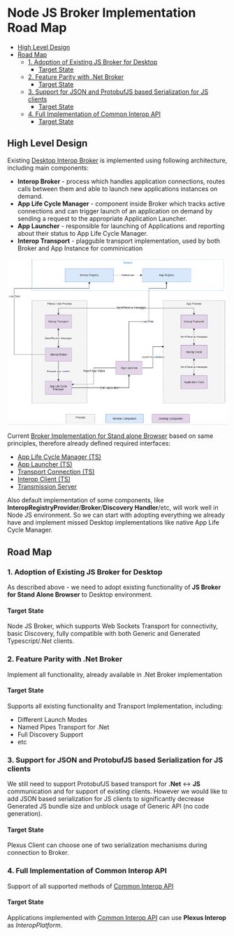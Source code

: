 
# Node JS Broker Implementation Road Map

<!-- TOC -->
- [High Level Design](#high-level-design)
- [Road Map](#road-map)
    - [1. Adoption of Existing JS Broker for Desktop](#adoption-of-existing-js-broker-for-desktop)
        - [Target State](#target-state)
    - [2. Feature Parity with .Net Broker](#feature-parity-with-net-broker)
        - [Target State](#target-state-3)
    - [3. Support for JSON and ProtobufJS based Serialization for JS clients](#support-for-json-and-protobufjs-based-serialization-for-js-clients)
        - [Target State](#target-state-1)
    - [4. Full Implementation of Common Interop API](#full-implementation-of-common-interop-api)
        - [Target State](#target-state-2)
    <!-- /TOC -->

<a id="high-level-design" name="high-level-design"></a>
## High Level Design

Existing [Desktop Interop Broker](./desktop/src/Plexus.Interop.Broker) is implemented using following architecture, including main components:

- **Interop Broker** - process which handles application connections, routes calls between them and able to launch new applications instances on demand.
- **App Life Cycle Manager** - component inside Broker which tracks active connections and can trigger launch of an application on demand by sending a request to the appropriate Application Launcher.
- **App Launcher** - responsible for launching of Applications and reporting about their status to App Life Cycle Manager.
- **Interop Transport** - plagguble transport implementation, used by both Broker and App Instance for comminication

![Key components and high level architecture](./docs/src/main/asciidoc/images/high-level-architecture2.png "Key components and high level architecture")

Current [Broker Implementation for Stand alone Browser](./web/packages/broker/src/broker/Broker.ts) based on same principles, therefore already defined required interfaces:

- [App Life Cycle Manager (TS)](./web/packages/broker/src/lifecycle/AppLifeCycleManager.ts)
- [App Launcher (TS)](./web/packages/broker/src/launcher/AppLauncher.ts)
- [Transport Connection (TS)](./web/packages/transport-common/src/transport/TransportConnection.ts)
- [Interop Client (TS)](./web/packages/client/src/client/api/generic/GenericClientApi.ts)
- [Transmission Server](./web/packages/transport-common/src/transport/TransmissionServer.ts)

Also default implementation of some components, like **InteropRegistryProvider**/**Broker**/**Discovery Handler**/etc, will work well in Node JS environment. So we can start with adopting everything we already have and implement missed Desktop implementations like native App Life Cycle Manager.

<a id="road-map" name="road-map"></a>
## Road Map

<a id="adoption-of-existing-js-broker-for-desktop" name="adoption-of-existing-js-broker-for-desktop"></a>
### 1. Adoption of Existing JS Broker for Desktop

As described above - we need to adopt existing functionality of **JS Broker for Stand Alone Browser** to Desktop environment. 

<a id="target-state" name="target-state"></a>
#### Target State

Node JS Broker, which supports Web Sockets Transport for connectivity, basic Discovery, fully compatible with both Generic and Generated Typescript/.Net clients.

<a id="feature-parity-with-net-broker" name="feature-parity-with-net-broker"></a>
### 2. Feature Parity with .Net Broker

Implement all functionality, already available in .Net Broker implementation

<a id="target-state-3" name="target-state-3"></a>
#### Target State

Supports all existing functionality and Transport Implementation, including:

- Different Launch Modes
- Named Pipes Transport for .Net
- Full Discovery Support
- etc

<a id="support-for-json-and-protobufjs-based-serialization-for-js-clients" name="support-for-json-and-protobufjs-based-serialization-for-js-clients"></a>
### 3. Support for JSON and ProtobufJS based Serialization for JS clients

We still need to support ProtobufJS based transport for **.Net** <-> **JS** communication and for support of existing clients. However we would like to add JSON based serialization for JS clients to significantly decrease Generated JS bundle size and unblock usage of Generic API (no code generation).

<a id="target-state-1" name="target-state-1"></a>
#### Target State

Plexus Client can choose one of two serialization mechanisms during connection to Broker.

<a id="full-implementation-of-common-interop-api" name="full-implementation-of-common-interop-api"></a>
### 4. Full Implementation of Common Interop API

Support of all supported methods of [Common Interop API](https://github.com/finos-plexus/finos-plexus.github.io/blob/master/client-api/client-api.ts)

<a id="target-state-2" name="target-state-2"></a>
#### Target State

Applications implemented with [Common Interop API](https://github.com/finos-plexus/finos-plexus.github.io/blob/master/client-api/client-api.ts) can use **Plexus Interop** as *InteropPlatform*.